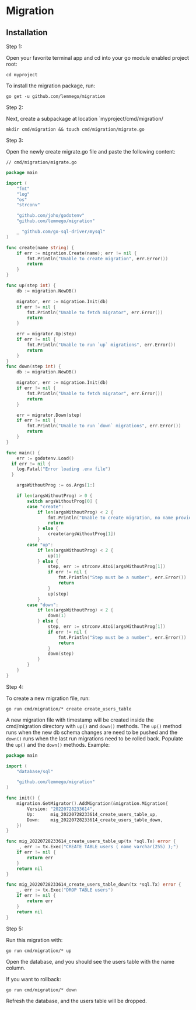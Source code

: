 # Migration

## Installation

Step 1:

Open your favorite terminal app and cd into your go module enabled project root:

`cd myproject`

To install the migration package, run:

`go get -u github.com/lemmego/migration`

Step 2:

Next, create a subpackage at location `myproject/cmd/migration/

`mkdir cmd/migration && touch cmd/migration/migrate.go`

Step 3:

Open the newly create migrate.go file and paste the following content:

`// cmd/migration/migrate.go`

```go
package main

import (
	"fmt"
	"log"
	"os"
	"strconv"

	"github.com/joho/godotenv"
	"github.com/lemmego/migration"

	_ "github.com/go-sql-driver/mysql"
)

func create(name string) {
	if err := migration.Create(name); err != nil {
		fmt.Println("Unable to create migration", err.Error())
		return
	}
}

func up(step int) {
	db := migration.NewDB()

	migrator, err := migration.Init(db)
	if err != nil {
		fmt.Println("Unable to fetch migrator", err.Error())
		return
	}

	err = migrator.Up(step)
	if err != nil {
		fmt.Println("Unable to run `up` migrations", err.Error())
		return
	}
}
func down(step int) {
	db := migration.NewDB()

	migrator, err := migration.Init(db)
	if err != nil {
		fmt.Println("Unable to fetch migrator", err.Error())
		return
	}

	err = migrator.Down(step)
	if err != nil {
		fmt.Println("Unable to run `down` migrations", err.Error())
		return
	}
}

func main() {
	err := godotenv.Load()
  if err != nil {
    log.Fatal("Error loading .env file")
  }

	argsWithoutProg := os.Args[1:]

	if len(argsWithoutProg) > 0 {
		switch argsWithoutProg[0] {
		case "create":
			if len(argsWithoutProg) < 2 {
				fmt.Println("Unable to create migration, no name provided")
				return
			} else {
				create(argsWithoutProg[1])
			}
		case "up":
			if len(argsWithoutProg) < 2 {
				up(1)
			} else {
				step, err := strconv.Atoi(argsWithoutProg[1])
				if err != nil {
					fmt.Println("Step must be a number", err.Error())
					return
				}
				up(step)
			}
		case "down":
			if len(argsWithoutProg) < 2 {
				down(1)
			} else {
				step, err := strconv.Atoi(argsWithoutProg[1])
				if err != nil {
					fmt.Println("Step must be a number", err.Error())
					return
				}
				down(step)
			}
		}
	}
}
```

Step 4:

To create a new migration file, run:

`go run cmd/migration/* create create_users_table`

A new migration file with timestamp will be created inside the cmd/migration directory with `up()` and `down()` methods. The `up()` method runs when the new db schema changes are need to be pushed and the `down()` runs when the last run migrations need to be rolled back. Populate the `up()` and the `down()` methods. Example:

```go
package main

import (
	"database/sql"

	"github.com/lemmego/migration"
)

func init() {
	migration.GetMigrator().AddMigration(&migration.Migration{
		Version: "20220728233614",
		Up:      mig_20220728233614_create_users_table_up,
		Down:    mig_20220728233614_create_users_table_down,
	})
}

func mig_20220728233614_create_users_table_up(tx *sql.Tx) error {
	_, err := tx.Exec("CREATE TABLE users ( name varchar(255) );")
	if err != nil {
		return err
	}
	return nil
}

func mig_20220728233614_create_users_table_down(tx *sql.Tx) error {
	_, err := tx.Exec("DROP TABLE users")
	if err != nil {
		return err
	}
	return nil
}
```

Step 5:

Run this migration with:

`go run cmd/migration/* up`

Open the database, and you should see the users table with the name column.

If you want to rollback:

`go run cmd/migration/* down`

Refresh the database, and the users table will be dropped.
